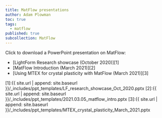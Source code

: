 ```yaml
---
title: MatFlow presentations
author: Adam Plowman
toc: true
tags:
  - matflow
published: true
subcollection: MatFlow
---
```


Click to download a PowerPoint presentation on MatFlow:

- [LightForm Research showcase (October 2020)][1]
- [MatFlow Introduction (March 2021)][2]
- [Using MTEX for crystal plasticity with MatFlow (March 2021)][3]

[1]:{{ site.url | append: site.baseurl }}/_includes/ppt_templates/LF_research_showcase_Oct_2020.pptx
[2]:{{ site.url | append: site.baseurl }}/_includes/ppt_templates/2021.03.05_matflow_intro.pptx
[3]:{{ site.url | append: site.baseurl }}/_includes/ppt_templates/MTEX_crystal_plasticity_March_2021.pptx
